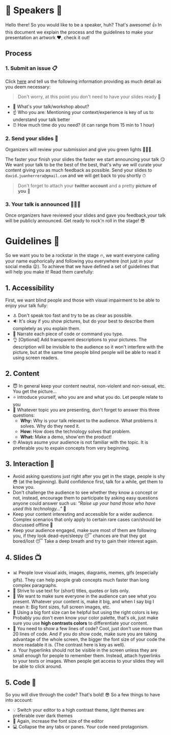# 👦 Speakers 👧

Hello there! So you would like to be a speaker, huh? That's awesome! 👍 In this document we explain the process and the guidelines to make your presentation an artwork ❤️️, check it out! 

## Process

### 1. Submit an issue 📋

Click [here](https://github.com/angular-medellin/meetup/issues/new) and tell us the following information providing as much detail as you deem necessary:

> Don't worry, at this point you don't need to have your slides ready 🙂

- 💬 What's your talk/workshop about?
- ☝️ Who you are: Mentioning your context/experience is key of us to understand your talk better
- ⏰ How much time do you need? (it can range from 15 min to 1 hour)

### 2. Send your slides 📧

Organizers will review your submission and give you green lights 🤙🏼😉. 

The faster your finish your slides the faster we start announcing your talk 😏 We want your talk to be the best of the best, that's why we will curate your content giving you as much feedback as possible. Send your slides to `david.juanherrera@gmail.com` and we will get back to you shortly ⏱ 

> Don't forget to attach your **twitter account** and a pretty **picture of you** 🤵


### 3. Your talk is announced 🌟🌟🌟

Once organizers have reviewed your slides and gave you feedback,your talk will be publicly announced. Get ready to rock'n roll in the stage! 😎

# Guidelines 📏

So we want you to be a rockstar in the stage 🔥, we want everyone calling your name euphorically and following you everywhere (not just in your social media 😜). To achieve that we have defined a set of guidelines that will help you make it! Read them carefully:

## 1. Accessibility

First, we want blind people and those with visual impairment to be able to enjoy your talk fully: 

- ⚓️ Don't speak too fast and try to be as clear as possible. 
- 🔉 It's okay if you show pictures, but do your best to describe them completely as you explain them.
- 📢 Narrate each piece of code or command you type.
- 👌 [Optional] Add transparent descriptions to your pictures. The description will be invisible to the audience so it won't interfere with the picture, but at the same time people blind people will be able to read it using screen readers.

## 2. Content 

- 😇 In general keep your content neutral, non-violent and non-sexual, etc. You get the picture...
- ⭐️ introduce yourself, who you are and what you do. Let people relate to you
- 🤵 Whatever topic you are presenting, don't forget to answer this three questions:
  - **Why:** Why is your talk relevant to the audience. What problems it solves. Why do they need it.
  - **How:** How does the technology solves that problem.
  - **What:** Make a demo, show'em the product!
- 🤓 Always asume your audience is not familiar with the topic. It is preferable you to expain concepts from very beginning.

## 3. Interaction 🙋

- Avoid asking questions just right after you get in the stage, people is shy 😳 (at the beginning). Build confidence first, talk for a while, get them to know you.
- Don't challenge the audience to see whether they know a concept or not, instead, encourage them to participate by asking easy questions anyone could answer such us: *"Raise up your hand those who have used this technology..."* 🙋
- Keep your content interesting and accessible for a wider audience. Complex scenarios that only apply to certain rare cases can/should be discussed offline 🤔
- Keep your audience engaged, make sure most of them are following you, if they look dead-eye/sleepy 😴 chances are that they got bored/lost 😴 Take a deep breath and try to gain their interest again.

## 4. Slides 📺

- 📊 People love visual aids, images, diagrams, memes, gifs (especially gifs). They can help people grab concepts much faster than long complex paragraphs.
- 📝 Strive to use text for (short) titles, quotes or lists only.
- 👀 We want to make sure everyone in the audience can see what you present. Whatever your content is, make it big, and when I say big I mean it: Big font sizes, full screen images, etc. 
- 🌈 Using a big font size can be helpful but using the right colors is key. Probably you don't even know your color palette, that's ok, just make sure you use **high contrasts colors** to differentiate your content.
- 💾 You need to show a few lines of code? Cool, just don't use more than 20 lines of code. And if you do show code, make sure you are taking advantage of the whole screen, the bigger the font size of your code the more readable it is. (The contrast here is key as well).
- ⚓️ Your hyperlinks should not be visible in the screen unless they are small enough for people to remember them. Instead, attach hyperlinks to your texts or images. When people get access to your slides they will be able to click around.

## 5. Code 💾

So you will dive through the code? That's bold! 😎 So a few things to have into account:

- 💡 Switch your editor to a high contrast theme, light themes are preferable over dark themes
- 👀 Again, increase the font size of the editor
- 💻 Collapse the any tabs or panes. Your code need protagonism.
